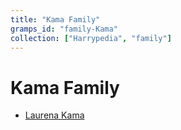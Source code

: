 ```yaml
---
title: "Kama Family"
gramps_id: "family-Kama"
collection: ["Harrypedia", "family"]
---
```


# Kama Family

- [Laurena Kama](/Harrypedia/people/Kama/Laurena/)
